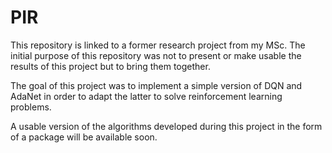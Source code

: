 # PIR

This repository is linked to a former research project from my MSc. The initial purpose of this repository was not to present or make usable the results of this project but to bring them together.

The goal of this project was to implement a simple version of DQN and AdaNet in order to adapt the latter to solve reinforcement learning problems.

A usable version of the algorithms developed during this project in the form of a package will be available soon.

